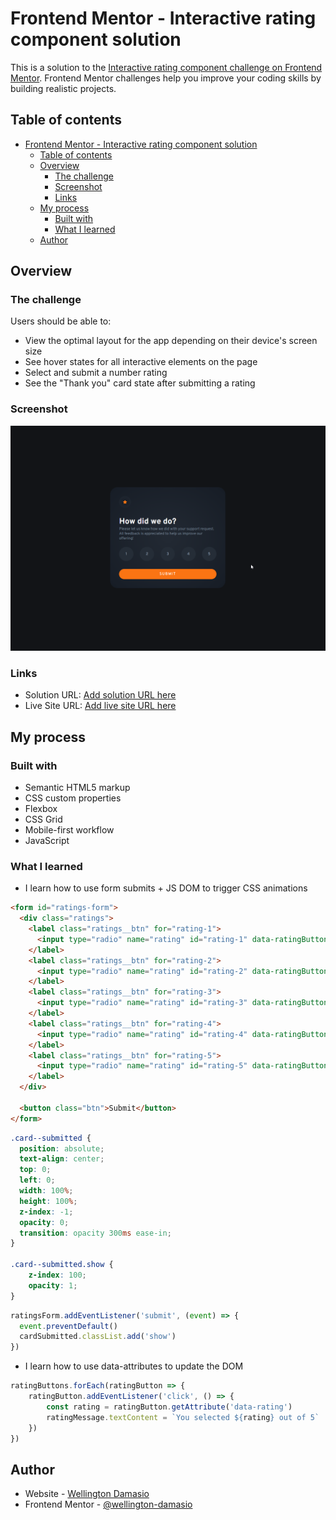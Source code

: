 # Frontend Mentor - Interactive rating component solution

This is a solution to the [Interactive rating component challenge on Frontend Mentor](https://www.frontendmentor.io/challenges/interactive-rating-component-koxpeBUmI). Frontend Mentor challenges help you improve your coding skills by building realistic projects. 

## Table of contents

- [Frontend Mentor - Interactive rating component solution](#frontend-mentor---interactive-rating-component-solution)
  - [Table of contents](#table-of-contents)
  - [Overview](#overview)
    - [The challenge](#the-challenge)
    - [Screenshot](#screenshot)
    - [Links](#links)
  - [My process](#my-process)
    - [Built with](#built-with)
    - [What I learned](#what-i-learned)
  - [Author](#author)

## Overview

### The challenge

Users should be able to:

- View the optimal layout for the app depending on their device's screen size
- See hover states for all interactive elements on the page
- Select and submit a number rating
- See the "Thank you" card state after submitting a rating

### Screenshot

![](./screenshots/interactive_rating_comp_scrns.png)

### Links

- Solution URL: [Add solution URL here](https://your-solution-url.com)
- Live Site URL: [Add live site URL here](https://your-live-site-url.com)

## My process

### Built with

- Semantic HTML5 markup
- CSS custom properties
- Flexbox
- CSS Grid
- Mobile-first workflow
- JavaScript

### What I learned
- I learn how to use form submits + JS DOM to trigger CSS animations

```html
<form id="ratings-form">
  <div class="ratings">
    <label class="ratings__btn" for="rating-1">
      <input type="radio" name="rating" id="rating-1" data-ratingButton data-rating="1"> 1
    </label>
    <label class="ratings__btn" for="rating-2">
      <input type="radio" name="rating" id="rating-2" data-ratingButton data-rating="2"> 2
    </label>
    <label class="ratings__btn" for="rating-3">
      <input type="radio" name="rating" id="rating-3" data-ratingButton data-rating="3"> 3
    </label>
    <label class="ratings__btn" for="rating-4">
      <input type="radio" name="rating" id="rating-4" data-ratingButton data-rating="4"> 4
    </label>
    <label class="ratings__btn" for="rating-5">
      <input type="radio" name="rating" id="rating-5" data-ratingButton data-rating="5"> 5
    </label>
  </div>

  <button class="btn">Submit</button>
</form>
```

```css
.card--submitted {
  position: absolute;
  text-align: center;
  top: 0;
  left: 0;
  width: 100%;
  height: 100%;
  z-index: -1;
  opacity: 0;
  transition: opacity 300ms ease-in;
}

.card--submitted.show {
    z-index: 100;
    opacity: 1;
}
```

```js
ratingsForm.addEventListener('submit', (event) => {
  event.preventDefault()
  cardSubmitted.classList.add('show')
})
```

- I learn how to use data-attributes to update the DOM

```js
ratingButtons.forEach(ratingButton => {
    ratingButton.addEventListener('click', () => {
        const rating = ratingButton.getAttribute('data-rating')
        ratingMessage.textContent = `You selected ${rating} out of 5`
    })
})
```

## Author

- Website - [Wellington Damasio](https://www.wellingtondamasio.com)
- Frontend Mentor - [@wellington-damasio](https://www.frontendmentor.io/profile/wellington-damasio)